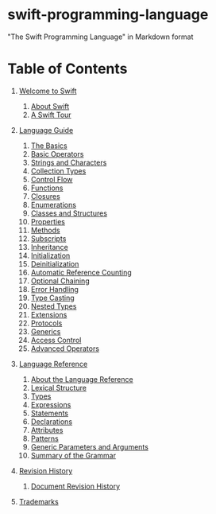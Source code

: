# swift-programming-language
"The Swift Programming Language" in Markdown format

Table of Contents
=================

1.  [Welcome to Swift](book/GuidedTourPart.md)
    1.  [About Swift](book/AboutSwift.md)
    2.  [A Swift Tour](book/GuidedTour.md)

2.  [Language Guide](book/LanguageGuidePart.md)
    1.  [The Basics](book/TheBasics.md)
    2.  [Basic Operators](book/BasicOperators.md)
    3.  [Strings and Characters](book/StringsAndCharacters.md)
    4.  [Collection Types](book/CollectionTypes.md)
    5.  [Control Flow](book/ControlFlow.md)
    6.  [Functions](book/Functions.md)
    7.  [Closures](book/Closures.md)
    8.  [Enumerations](book/Enumerations.md)
    9.  [Classes and Structures](book/ClassesAndStructures.md)
    10. [Properties](book/Properties.md)
    11. [Methods](book/Methods.md)
    12. [Subscripts](book/Subscripts.md)
    13. [Inheritance](book/Inheritance.md)
    14. [Initialization](book/Initialization.md)
    15. [Deinitialization](book/Deinitialization.md)
    16. [Automatic Reference Counting](book/AutomaticReferenceCounting.md)
    17. [Optional Chaining](book/OptionalChaining.md)
    18. [Error Handling](book/ErrorHandling.md)
    19. [Type Casting](book/TypeCasting.md)
    20. [Nested Types](book/NestedTypes.md)
    21. [Extensions](book/Extensions.md)
    22. [Protocols](book/Protocols.md)
    23. [Generics](book/Generics.md)
    24. [Access Control](book/AccessControl.md)
    25. [Advanced Operators](book/AdvancedOperators.md)

3.  [Language Reference](book/ReferenceManualPart.md)
    1.  [About the Language Reference](book/AboutTheLanguageReference.md)
    2.  [Lexical Structure](book/LexicalStructure.md)
    3.  [Types](book/Types.md)
    4.  [Expressions](book/Expressions.md)
    5.  [Statements](book/Statements.md)
    6.  [Declarations](book/Declarations.md)
    7.  [Attributes](book/Attributes.md)
    8.  [Patterns](book/Patterns.md)
    9.  [Generic Parameters and
        Arguments](book/GenericParametersAndArguments.md)
    10. [Summary of the Grammar](book/zzSummaryOfTheGrammar.md)

4.  [Revision History](book/RevisionHistoryPart.md)
    1.  [Document Revision History](book/RevisionHistory.md)

5.  [Trademarks](book/trademark.md)


